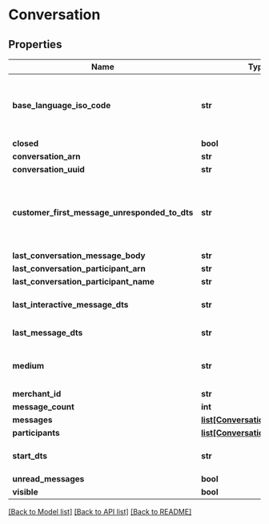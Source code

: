 # Conversation

## Properties
Name | Type | Description | Notes
------------ | ------------- | ------------- | -------------
**base_language_iso_code** | **str** | The base language iso code for the StoreFront that everything is translated into | [optional] 
**closed** | **bool** |  | [optional] 
**conversation_arn** | **str** |  | [optional] 
**conversation_uuid** | **str** |  | [optional] 
**customer_first_message_unresponded_to_dts** | **str** | Date/time of the first customer message that is unresponded to. | [optional] 
**last_conversation_message_body** | **str** |  | [optional] 
**last_conversation_participant_arn** | **str** |  | [optional] 
**last_conversation_participant_name** | **str** |  | [optional] 
**last_interactive_message_dts** | **str** | Last interactive message date/time | [optional] 
**last_message_dts** | **str** | Last message date/time | [optional] 
**medium** | **str** | The communication medium of the customer. | [optional] 
**merchant_id** | **str** |  | [optional] 
**message_count** | **int** |  | [optional] 
**messages** | [**list[ConversationMessage]**](ConversationMessage.md) |  | [optional] 
**participants** | [**list[ConversationParticipant]**](ConversationParticipant.md) |  | [optional] 
**start_dts** | **str** | Start of the conversation date/time | [optional] 
**unread_messages** | **bool** |  | [optional] 
**visible** | **bool** |  | [optional] 

[[Back to Model list]](../README.md#documentation-for-models) [[Back to API list]](../README.md#documentation-for-api-endpoints) [[Back to README]](../README.md)


